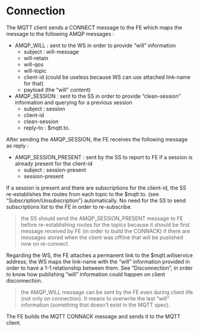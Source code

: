 # Connection

The MQTT client sends a CONNECT message to the FE which maps the message to the following AMQP messages :

* AMQP_WILL : sent to the WS in order to provide “will” information
  * subject : will-message
  * will-retain
  * will-qos
  * will-topic
  * client-id (could be useless because WS can use attached link-name for that)
  * payload (the “will” content)
* AMQP_SESSION : sent to the SS in order to provide “clean-session” information and querying for a previous session
  * subject : session
  * client-id
  * clean-session
  * reply-to : $mqtt.to.<client-id>

After sending the AMQP_SESSION, the FE receives the following message as reply :

* AMQP_SESSION_PRESENT : sent by the SS to report to FE if a session is already present for the client-id
  * subject : session-present
  * session-present

If a session is present and there are subscriptions for the client-id, the SS re-establishes the routes from each topic to the $mqtt.to.<client-id> (see “Subscription/Unsubscription”) automatically. No need for the SS to send subscriptions list to the FE in order to re-subscribe.

> the SS should send the AMQP_SESSION_PRESENT message to FE before re-establishing routes for the topics because it should be first message received by FE (in order to build the CONNACK) if there are messages stored when the client was offline that will be puslished now on re-connect.

Regarding the WS, the FE attaches a permanent link to the $mqtt.willservice address; the WS maps the link-name with the “will” information provided in order to have a 1-1 relationship between them. See “Disconnection”, in order to know how publishing “will” information could happen on client disconnection.

> the AMQP_WILL message can be sent by the FE even during client life (not only on connection). It means to overwrite the last “will” information (something that doesn’t exist in the MQTT spec).

The FE builds the MQTT CONNACK message and sends it to the MQTT client.
